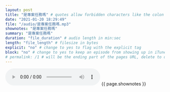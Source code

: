 ```yaml
---
layout: post
title: "是專案任務嗎" # quotes allow forbidden characters like the colon
date: "2021-01-20 18:29:49"
file: "/audio/是專案任務嗎.mp3"
shownotes: "是專案任務嗎"
summary: "是專案任務嗎"
duration: "file_duration" # audio length in min:sec
length: "file_length" # filesize in bytes
explicit: "no" # change to yes to flag with the explicit tag
block: "no" # change to yes to keep an episode from showing up in iTunes
# permalink: /1 # will be the ending part of the pages URL, delete to default to the title
---
```


<audio controls>
<source src="{{site.url}}{{site.baseurl}}{{ page.file }}" type="audio/x-mp3">
Your browser does not support the audio element.
</audio>
{{ page.shownotes }}
